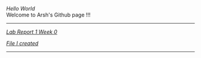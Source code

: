 _Hello World_   
Welcome to Arsh's Github page !!!
***
_[Lab Report 1 Week 0](lab-report-1-week-0.html)_

_[File I created](arsh.html)_
***

